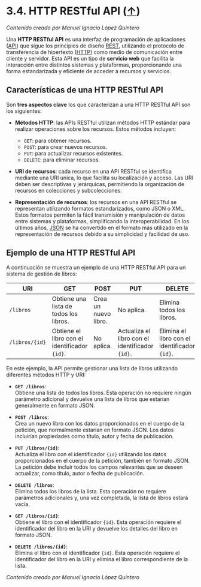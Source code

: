 # 3.4. HTTP RESTful API ([↑](README.md))

_Contenido creado por Manuel Ignacio López Quintero_

Una **HTTP RESTful API** es una interfaz de programación de aplicaciones ([API](https://en.wikipedia.org/wiki/API)) que sigue los principios de diseño [REST](https://en.wikipedia.org/wiki/REST), utilizando el protocolo de transferencia de hipertexto ([HTTP](https://en.wikipedia.org/wiki/HTTP)) como medio de comunicación entre cliente y servidor. Esta API es un tipo de **servicio web** que facilita la interacción entre distintos sistemas y plataformas, proporcionando una forma estandarizada y eficiente de acceder a recursos y servicios.

## Características de una HTTP RESTful API

Son **tres aspectos clave** los que caracterizan a una HTTP RESTful API son los siguientes:

- **Métodos HTTP**: las APIs RESTful utilizan métodos HTTP estándar para realizar operaciones sobre los recursos. Estos métodos incluyen:
  - `GET`: para obtener recursos.
  - `POST`: para crear nuevos recursos.
  - `PUT`: para actualizar recursos existentes.
  - `DELETE`: para eliminar recursos.  

- **URI de recursos**: cada recurso en una API RESTful se identifica mediante una URI única, lo que facilita su localización y acceso. Las URI deben ser descriptivas y jerárquicas, permitiendo la organización de recursos en colecciones y subcolecciones.

- **Representación de recursos**: los recursos en una API RESTful se representan utilizando formatos estandarizados, como JSON o XML. Estos formatos permiten la fácil transmisión y manipulación de datos entre sistemas y plataformas, simplificando la interoperabilidad. En los últimos años, [JSON](https://en.wikipedia.org/wiki/JSON) se ha convertido en el formato más utilizado en la representación de recursos debido a su simplicidad y facilidad de uso.

## Ejemplo de una HTTP RESTful API

A continuación se muestra un ejemplo de una HTTP RESTful API para un sistema de gestión de libros:

| URI            | GET                                  | POST               | PUT                             | DELETE                          |
|---------------|--------------------------------------|--------------------|---------------------------------|---------------------------------|
| `/libros`     | Obtiene una lista de todos los libros. | Crea un nuevo libro. | No aplica.                     | Elimina todos los libros.      |
| `/libros/{id}` | Obtiene el libro con el identificador `{id}`. | No aplica.         | Actualiza el libro con el identificador `{id}`. | Elimina el libro con el identificador `{id}`. |

En este ejemplo, la API permite gestionar una lista de libros utilizando diferentes métodos HTTP y URI:

- **`GET /libros`**:  
  Obtiene una lista de todos los libros. Esta operación no requiere ningún parámetro adicional y devuelve una lista de libros que estarían generalmente en formato JSON.

- **`POST /libros`**:  
  Crea un nuevo libro con los datos proporcionados en el cuerpo de la petición, que normalmente estarían en formato JSON. Los datos incluirían propiedades como título, autor y fecha de publicación.

- **`PUT /libros/{id}`**:  
  Actualiza el libro con el identificador `{id}` utilizando los datos proporcionados en el cuerpo de la petición, también en formato JSON. La petición debe incluir todos los campos relevantes que se deseen actualizar, como título, autor o fecha de publicación.

- **`DELETE /libros`**:  
  Elimina todos los libros de la lista. Esta operación no requiere parámetros adicionales y, una vez completada, la lista de libros estará vacía.

- **`GET /libros/{id}`**:  
  Obtiene el libro con el identificador `{id}`. Esta operación requiere el identificador del libro en la URI y devuelve los detalles del libro en formato JSON.

- **`DELETE /libros/{id}`**:  
  Elimina el libro con el identificador `{id}`. Esta operación requiere el identificador del libro en la URI y elimina el libro correspondiente de la lista.

_Contenido creado por Manuel Ignacio López Quintero_
